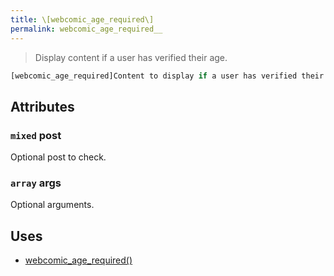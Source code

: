 ```yaml
---
title: \[webcomic_age_required\]
permalink: webcomic_age_required__
---
```


> Display content if a user has verified their age.

```php
[webcomic_age_required]Content to display if a user has verified their age.[/webcomic_age_required]
```

## Attributes

### `mixed` post
Optional post to check.

### `array` args
Optional arguments.

## Uses
- [webcomic_age_required()](webcomic_age_required())
